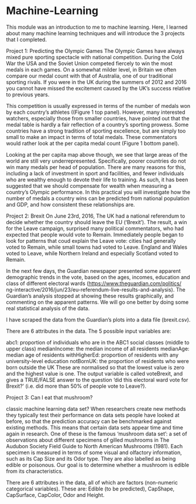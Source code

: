 # Machine-Learning
This module was an introduction to me to machine learning. Here, I learned about many machine learning techniques and will introduce the 3 projects that I completed.

Project 1:
Predicting the Olympic Games
The Olympic Games have always mixed pure sporting spectacle with national competition. During the Cold War the USA and the Soviet Union competed fiercely to win the most medals in each games. On a somewhat milder level, in Britain we often compare our medal count with that of Australia, one of our traditional sporting rivals. If you were in the UK during the summers of 2012 and 2016 you cannot have missed the excitement caused by the UK’s success relative to previous years. 

This competition is usually expressed in terms of the number of medals won by each country’s athletes ((Figure 1 top panel). However, many interested watchers, especially those from smaller countries, have pointed out that the medal table is hardly a fair reflection of a country’s sporting prowess. Some countries have a strong tradition of sporting excellence, but are simply too small to make an impact in terms of total medals. These commentators would rather look at the per capita medal count (Figure 1 bottom panel).

Looking at the per capita map above though, we see that large areas of the world are still very underrepresented. Specifically, poorer countries do not win many medals per head of population. There are many reasons for this, including a lack of investment in sport and facilities, and fewer individuals who are wealthy enough to devote their life to training. As such, it has been suggested that we should compensate for wealth when measuring a country’s Olympic performance. In this practical you will investigate how the number of medals a country wins can be predicted from national population and GDP, and how consistent these relationships are.

Project 2:
Brexit
On June 23rd, 2016, The UK had a national referendum to decide whether the country should leave the EU (‘Brexit’). The result, a win for the Leave campaign, surprised many political commentators, who had expected that people would vote to Remain. Immediately people began to look for patterns that coud explain the Leave vote: cities had generally voted to Remain, while small towns had voted to Leave. England and Wales voted to Leave, while Northern Ireland and especially Scotland voted to Remain.

In the next few days, the Guardian newspaper presented some apparent demographic trends in the vote, based on the ages, incomes, education and class of different electoral wards (https://www.theguardian.com/politics/ ng-interactive/2016/jun/23/eu-referendum-live-results-and-analysis). The Guardian’s analysis stopped at showing these results graphically, and commenting on the apparent patterns. We will go one better by doing some real statistical analysis of the data.

I have scraped the data from the Guardian’s plots into a data file (brexit.csv).

There are 6 attributes in the data. The 5 possible input variables are:

abc1: proportion of individuals who are in the ABC1 social classes (middle to upper class)
medianIncome: the median income of all residents
medianAge: median age of residents
withHigherEd: proportion of residents with any university-level education
notBornUK: the proportion of residents who were born outside the UK
These are normalised so that the lowest value is zero and the highest value is one. The output variable is called voteBrexit, and gives a TRUE/FALSE answer to the question ‘did this electoral ward vote for Brexit?’ (i.e. did more than 50% of people vote to Leave?).

Project 3:
Can I eat that mushroom?

classic machine learning data set? When researchers create new methods they typically test their performance
on data sets people have looked at before, so that the prediction accuracy can be benchmarked against
existing methods. This means that certain data sets appear time and time again in research. One of these is
the famous ‘mushroom data set’: a set of observations about different specimens of gilled mushrooms in The
Audubon Society Field Guide to North American Mushrooms (1981). Each specimen is measured in terms of
some visual and olfactory information, such as its Cap Size and its Odor type. They are also labelled as
being edible or poisonous. Our goal is to determine whether a mushroom is edible from its characteristics.


There are 6 attributes in the data, all of which are factors (non-numeric categorical variables). These are:
Edible (to be predicted), CapShape, CapSurface, CapColor, Odor and Height. 
